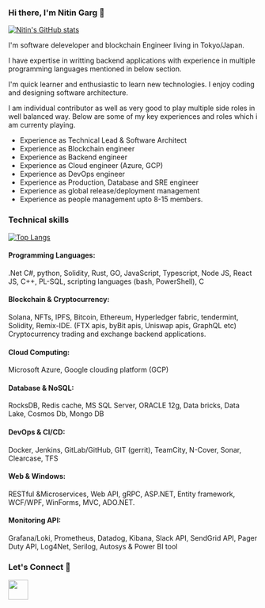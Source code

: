 ### Hi there, I'm Nitin Garg 👋

[![Nitin's GitHub stats](https://github-readme-stats.vercel.app/api?username=ernitingarg09&show_icons=true)](https://github.com/ernitingarg09)

I'm software deleveloper and blockchain Engineer living in Tokyo/Japan. 

I have expertise in writting backend applications with experience in multiple programming languages mentioned in below section.

I'm quick learner and enthusiastic to learn new technologies. I enjoy coding and designing software architecture.

I am individual contributor as well as very good to play multiple side roles in well balanced way. Below are some of my key experiences and roles which i am currenty playing.

-	Experience as Technical Lead & Software Architect
-	Experience as Blockchain engineer
-	Experience as Backend engineer
-	Experience as Cloud engineer (Azure, GCP)
-	Experience as DevOps engineer
-	Experience as Production, Database and SRE engineer
-	Experience as global release/deployment management
-	Experience as people management upto 8-15 members.

### Technical skills

[![Top Langs](https://github-readme-stats.vercel.app/api/top-langs/?username=ernitingarg09&langs_count=30&layout=compact)](https://github.com/ernitingarg09)

#### Programming Languages: 
.Net C#, python, Solidity, Rust, GO, JavaScript, Typescript, Node JS, React JS, C++, PL-SQL, scripting languages (bash, PowerShell), C
#### Blockchain & Cryptocurrency: 
Solana, NFTs, IPFS, Bitcoin, Ethereum, Hyperledger fabric, tendermint, Solidity, Remix-IDE. (FTX apis, byBit apis, Uniswap apis, GraphQL etc)
Cryptocurrency trading and exchange backend applications. 
#### Cloud Computing:  
Microsoft Azure, Google clouding platform (GCP)
#### Database & NoSQL: 
RocksDB, Redis cache, MS SQL Server, ORACLE 12g, Data bricks, Data Lake, Cosmos Db, Mongo DB
#### DevOps & CI/CD:
Docker, Jenkins, GitLab/GitHub, GIT (gerrit), TeamCity, N-Cover, Sonar, Clearcase, TFS
#### Web & Windows: 
RESTful &Microservices, Web API, gRPC, ASP.NET, Entity framework, WCF/WPF, WinForms, MVC, ADO.NET. 
#### Monitoring API: 
Grafana/Loki, Prometheus, Datadog, Kibana, Slack API, SendGrid API, Pager Duty API, Log4Net, Serilog, Autosys & Power BI tool 


### Let's Connect 💬

<a href="https://www.linkedin.com/in/nitin-garg-50752b108/">
  <img height="40" src="https://user-images.githubusercontent.com/20875452/194767635-6493ad73-f1c4-447b-94d2-b49e6471ac10.png"/>
</a>
